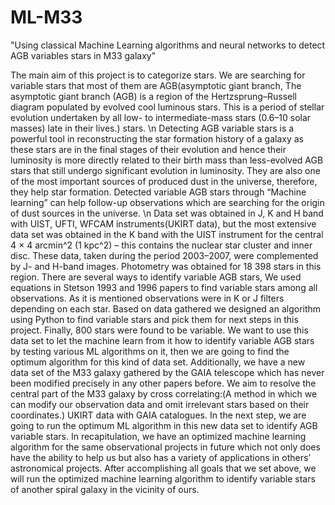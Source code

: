 # ML-M33
"Using classical Machine Learning algorithms and neural networks to detect AGB variables stars in M33 galaxy"

The main aim of this project is to categorize stars. We are searching for variable stars that most
of them are AGB(asymptotic giant branch, The asymptotic giant branch (AGB) is a region of the
Hertzsprung–Russell diagram populated by evolved cool luminous stars. This is a period of
stellar evolution undertaken by all low- to intermediate-mass stars (0.6–10 solar masses) late in
their lives.) stars.
\n
Detecting AGB variable stars is a powerful tool in reconstructing the star formation history of a
galaxy as these stars are in the final stages of their evolution and hence their luminosity is more
directly related to their birth mass than less-evolved AGB stars that still undergo significant
evolution in luminosity. They are also one of the most important sources of produced dust in the
universe, therefore, they help star formation. Detected variable AGB stars through “Machine
learning” can help follow-up observations which are searching for the origin of dust sources in
the universe.
\n
Data set was obtained in J, K and H band with UIST, UFTI, WFCAM instruments(UKIRT data),
but the most extensive data set was obtained in the K band with the UIST instrument for the
central 4 × 4 arcmin^2 (1 kpc^2) – this contains the nuclear star cluster and inner disc. These
data, taken during the period 2003–2007, were complemented by J- and H-band images.
Photometry was obtained for 18 398 stars in this region.
There are several ways to identify variable AGB stars, We used equations in Stetson 1993 and
1996 papers to find variable stars among all observations. As it is mentioned observations were
in K or J filters depending on each star. Based on data gathered we designed an algorithm using
Python to find variable stars and pick them for next steps in this project. Finally, 800 stars were
found to be variable. We want to use this data set to let the machine learn from it how to identify
variable AGB stars by testing various ML algorithms on it, then we are going to find the
optimum algorithm for this kind of data set.
Additionally, we have a new data set of the M33 galaxy gathered by the GAIA telescope which
has never been modified precisely in any other papers before. We aim to resolve the central part
of the M33 galaxy by cross correlating:(A method in which we can modify our observation data
and omit irrelevant stars based on their coordinates.) UKIRT data with GAIA catalogues.
In the next step, we are going to run the optimum ML algorithm in this new data set to identify
AGB variable stars.
In recapitulation, we have an optimized machine learning algorithm for the same observational
projects in future which not only does have the ability to help us but also has a variety of
applications in others’ astronomical projects.
After accomplishing all goals that we set above, we will run the
optimized machine learning algorithm to identify variable stars of another spiral galaxy in the
vicinity of ours.
